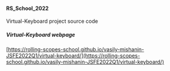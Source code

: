 #### RS_School_2022

Virtual-Keyboard project source code

##### Virtual-Keyboard webpage

[https://rolling-scopes-school.github.io/vasily-mishanin-JSFE2022Q1/virtual-keyboard/](https://rolling-scopes-school.github.io/vasily-mishanin-JSFE2022Q1/virtual-keyboard/)
